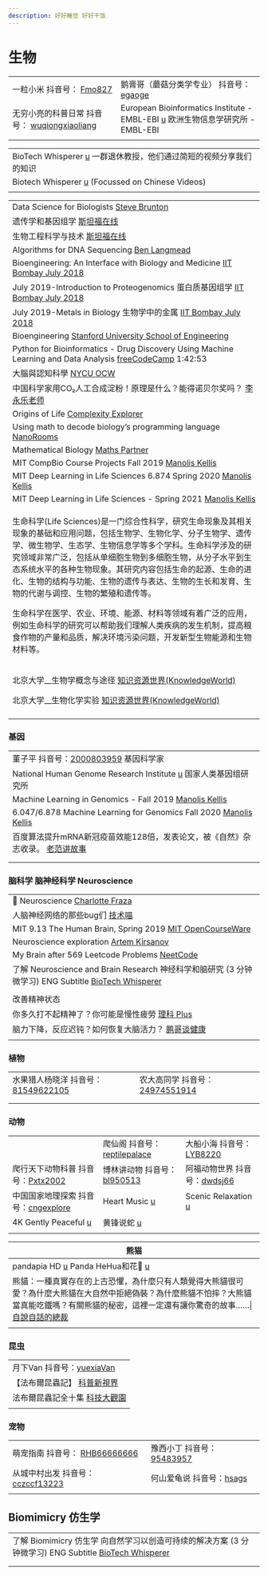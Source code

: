 ```yaml
---
description: 好好睡觉 好好干饭
---
```


# 生物

|                                                                                                                                               |                                                                                                                  |
| --------------------------------------------------------------------------------------------------------------------------------------------- | ---------------------------------------------------------------------------------------------------------------- |
| 一粒小米 抖音号： [Fmo827](https://www.douyin.com/user/MS4wLjABAAAAZhohR1ukACKQcgiJ7\_jAN7vktsGvOqL6hjz8dVhCWw8)                                      | 鹅膏哥（蘑菇分类学专业） 抖音号： [egaoge](https://www.douyin.com/user/MS4wLjABAAAAzrWWaCi4b3dBc\_vNawn-CZIHyE4RBcesCZGEz9Vx29s) |
| 无穷小亮的科普日常 抖音号： [wuqiongxiaoliang](https://www.douyin.com/user/MS4wLjABAAAAt2N8a6NX9fwUXQRUSW2\_neQsQy\_z-LRSM0S3jioc2rmS6bNhhEpq1cGSevx6Ynca) | European Bioinformatics Institute - EMBL-EBI [u](https://www.youtube.com/@EMBL-EBI) 欧洲生物信息学研究所 - EMBL-EBI        |
|                                                                                                                                               |                                                                                                                  |

|                                                                                                       |
| ----------------------------------------------------------------------------------------------------- |
| BioTech Whisperer [u](https://www.youtube.com/@biotechwhisperer) 一群退休教授，他们通过简短的视频分享我们的知识              |
| Biotech Whisperer [u](https://www.youtube.com/@lifesciencemicrolearning) (Focussed on Chinese Videos) |
|                                                                                                       |

|                                                                                                                                                                                                                                                                                                                            |
| -------------------------------------------------------------------------------------------------------------------------------------------------------------------------------------------------------------------------------------------------------------------------------------------------------------------------- |
| Data Science for Biologists [Steve Brunton](https://www.youtube.com/playlist?list=PLMrJAkhIeNNQz4BMoGSsN8cbt8pHlokhV)                                                                                                                                                                                                      |
| 遗传学和基因组学 [斯坦福在线](https://www.youtube.com/playlist?list=PLoROMvodv4rN0tcMQxyR0iaxerZ6Y6cy9)                                                                                                                                                                                                                                 |
| 生物工程科学与技术 [斯坦福在线](https://www.youtube.com/playlist?list=PLoROMvodv4rPUhRLbOce-gTTvo09jvtRy)                                                                                                                                                                                                                                |
| Algorithms for DNA Sequencing [Ben Langmead](https://www.youtube.com/playlist?list=PL2mpR0RYFQsBiCWVJSvVAO3OJ2t7DzoHA)                                                                                                                                                                                                     |
| Bioengineering: An Interface with Biology and Medicine [IIT Bombay July 2018](https://www.youtube.com/playlist?list=PLOzRYVm0a65eyK0Cozdx7wNnCeRiB5RRp)                                                                                                                                                                    |
| July 2019-Introduction to Proteogenomics 蛋白质基因组学 [IIT Bombay July 2018](https://www.youtube.com/playlist?list=PLOzRYVm0a65ejXQYPTNNRNbLmeqzCzsc-)                                                                                                                                                                          |
| July 2019-Metals in Biology 生物学中的金属 [IIT Bombay July 2018](https://www.youtube.com/playlist?list=PLOzRYVm0a65fp1pwefsnmYjWYvtzZ9xy7)                                                                                                                                                                                       |
| Bioengineering [Stanford University School of Engineering](https://www.youtube.com/playlist?list=PLDB35E6C6CA589269)                                                                                                                                                                                                       |
| Python for Bioinformatics - Drug Discovery Using Machine Learning and Data Analysis [freeCodeCamp](https://www.youtube.com/watch?v=jBlTQjcKuaY) 1:42:53                                                                                                                                                                    |
| 大腦與認知科學 [NYCU OCW](https://www.youtube.com/playlist?list=PLj6E8qlqmkFvVm2ygVpkUJRYA4b1zNFq7)                                                                                                                                                                                                                               |
| 中国科学家用CO₂人工合成淀粉！原理是什么？能得诺贝尔奖吗？ [李永乐老师](https://www.youtube.com/watch?v=0i8tqtudhZQ)                                                                                                                                                                                                                                        |
| Origins of Life [Complexity Explorer](https://www.youtube.com/playlist?list=PLF0b3ThojznS5m3hcoV\_JIcsYJiQ7L2\_R)                                                                                                                                                                                                          |
| Using math to decode biology’s programming language [NanoRooms](https://www.youtube.com/watch?v=kbJxl7HU480)                                                                                                                                                                                                               |
| Mathematical Biology [Maths Partner](https://www.youtube.com/playlist?list=PLg5nrpKdkk2ARveVNd\_vhcErk2mRdz6lD)                                                                                                                                                                                                            |
| MIT CompBio Course Projects Fall 2019 [Manolis Kellis](https://www.youtube.com/playlist?list=PLypiXJdtIca7t8r8eBFQ0cde9fnX8abgN)                                                                                                                                                                                           |
| MIT Deep Learning in Life Sciences 6.874 Spring 2020 [Manolis Kellis](https://www.youtube.com/playlist?list=PLypiXJdtIca5ElZMWHl4HMeyle2AzUgVB)                                                                                                                                                                            |
| MIT Deep Learning in Life Sciences - Spring 2021 [Manolis Kellis](https://www.youtube.com/playlist?list=PLypiXJdtIca5sxV7aE3-PS9fYX3vUdIOX)                                                                                                                                                                                |
| <p>生命科学(Life Sciences)是一门综合性科学，研究生命现象及其相关现象的基础和应用问题，包括生物学、生物化学、分子生物学、遗传学、微生物学、生态学、生物信息学等多个学科。生命科学涉及的研究领域非常广泛，包括从单细胞生物到多细胞生物，从分子水平到生态系统水平的各种生物现象。其研究内容包括生命的起源、生命的进化、生物的结构与功能、生物的遗传与表达、生物的生长和发育、生物的代谢与调控、生物的繁殖和遗传等。</p><p>生命科学在医学、农业、环境、能源、材料等领域有着广泛的应用，例如生命科学的研究可以帮助我们理解人类疾病的发生机制，提高粮食作物的产量和品质，解决环境污染问题，开发新型生物能源和生物材料等。</p> |
| <p>北京大学__生物学概念与途径 <a href="https://www.youtube.com/playlist?list=PLoEWjLHPG6Z6rDx4nWwvsuu3iO08d4GvU">知识资源世界(KnowledgeWorld)</a></p><p>北京大学__生物化学实验 <a href="https://www.youtube.com/playlist?list=PLoEWjLHPG6Z7HWfAv3Ug67F2IktHghMeP">知识资源世界(KnowledgeWorld)</a></p>                                                       |
|                                                                                                                                                                                                                                                                                                                            |

### 基因

|                                                                                                                                                  |
| ------------------------------------------------------------------------------------------------------------------------------------------------ |
| 董子平 抖音号：[2000803959](https://www.douyin.com/user/MS4wLjABAAAAE\_NBAlbv4sgLGCKeKINDnrOwcNRxreIgJ1wQXpd355I)   基因科学家                               |
| National Human Genome Research Institute [u](https://www.youtube.com/@genometv) 国家人类基因组研究所                                                       |
| Machine Learning in Genomics - Fall 2019 [Manolis Kellis](https://www.youtube.com/playlist?list=PLypiXJdtIca6U5uQOCHjP9Op3gpa177fK)              |
| 6.047/6.878 Machine Learning for Genomics Fall 2020 [Manolis Kellis](https://www.youtube.com/playlist?list=PLypiXJdtIca6dEYlNoZJwBaz\_\_CdsaoKJ) |
| 百度算法提升mRNA新冠疫苗效能128倍，发表论文，被《自然》杂志收录。 [老范讲故事](https://www.youtube.com/watch?v=fbqw0UA-aPM)                                                        |
|                                                                                                                                                  |
|                                                                                                                                                  |

### 脑科学 脑神经科学 Neuroscience

|                                                                                                                                       |
| ------------------------------------------------------------------------------------------------------------------------------------- |
| 🧠 Neuroscience [Charlotte Fraza](https://www.youtube.com/playlist?list=PLrkJbc1rz5fZOE87k17hgfp3ZEBATBdDi)                           |
| 人脑神经网络的那些bug们 [技术喵](https://www.youtube.com/watch?v=trpBt6Kj8Z4)                                                                      |
| MIT 9.13 The Human Brain, Spring 2019 [MIT OpenCourseWare](https://www.youtube.com/playlist?list=PLUl4u3cNGP60IKRN\_pFptIBxeiMc0MCJP) |
| Neuroscience exploration [Artem Kirsanov](https://www.youtube.com/playlist?list=PLgtmMKe4spCMzkiVa4-eSHVk-N4SC8r9K)                   |
| My Brain after 569 Leetcode Problems [NeetCode](https://www.youtube.com/watch?v=8wysIxzqgPI)                                          |
| 了解 Neuroscience and Brain Research 神经科学和脑研究 (3 分钟微学习) ENG Subtitle [BioTech Whisperer](https://www.youtube.com/watch?v=W2N7\_mfZbIo)  |
|                                                                                                                                       |
| 改善精神状态                                                                                                                                |
| 你多久打不起精神了？你可能是慢性疲勞 [理科 Plus](https://www.youtube.com/watch?v=4PFr7e0GCVU)                                                             |
| 脑力下降，反应迟钝？如何恢复大脑活力？ [鹏哥谈健康](https://www.youtube.com/watch?v=ThBuvQwO6mU)                                                              |
|                                                                                                                                       |

### 植物

|                                                                                                                                     |                                                                                                                                    |   |
| ----------------------------------------------------------------------------------------------------------------------------------- | ---------------------------------------------------------------------------------------------------------------------------------- | - |
| 水果猎人杨晓洋 抖音号：[81549622105](https://www.douyin.com/user/MS4wLjABAAAAvVwfkKT3Fn8soFrqSffBPTcJK83m0nfmxbmgCF8kOPhWsPPoX2OQziJh23lMQ1pf) | 农大高同学 抖音号：[24974551914](https://www.douyin.com/user/MS4wLjABAAAAQ\_VPSLfnLkyeWXxrlf7tIg1BlsLGnNHq8NhehTfT2jMJxspMKJ3Y6md39GNsfV6D) |   |
|                                                                                                                                     |                                                                                                                                    |   |
|                                                                                                                                     |                                                                                                                                    |   |

### 动物

|                                                                                                                                      |                                                                                                               |                                                                                                                                |
| ------------------------------------------------------------------------------------------------------------------------------------ | ------------------------------------------------------------------------------------------------------------- | ------------------------------------------------------------------------------------------------------------------------------ |
|                                                                                                                                      | 爬仙阁 抖音号：[reptilepalace](https://www.douyin.com/user/MS4wLjABAAAABQAZ3gMctHb1CX\_-K1qvW3ns0067SbtKolB7HhyOQZk) | 大船小海 抖音号：[LYB8220](https://www.douyin.com/user/MS4wLjABAAAAwZDwM-0h\_mR6mqXo\_TkySLPvMeHYGopSA819JlKActg)                      |
| 爬行天下动物科普 抖音号：[Pxtx2002](https://www.douyin.com/user/MS4wLjABAAAAgoVN2ITUT\_PtLnpKocS4Mz0mqDopKvKsppTraF50khs)                        | 博林讲动物 抖音号：[bl950513](https://www.douyin.com/user/MS4wLjABAAAAfFogTENxTLF0v0jds52CimFs2NYwvpwa9D-6AcSJ\_nQ)    | 阿福动物世界 抖音号：[dwdsj66](https://www.douyin.com/user/MS4wLjABAAAA2cL6Hi3Em4HUQ-gtgjFBHAYW2Zfdim7BF5Fvp5EN5KMoKn2c-LgTORfPhdAlurZQ) |
| 中国国家地理探索 抖音号：[cngexplore](https://www.douyin.com/user/MS4wLjABAAAAzk9SI\_JMpz5wBSnhXObAODxMmosqfdsOF1XzdwlXXjmoyAHKlT0QAhz6ZAIiIK6K) | Heart Music [u](https://www.youtube.com/channel/UCxKltFsfYsyq6BWQ9evYhTw)                                     | Scenic Relaxation [u](https://www.youtube.com/c/ScenicRelaxationFilms)                                                         |
| 4K Gently Peaceful [u](https://www.youtube.com/@4KGentlyPeaceful)                                                                    | 黄锋说蛇 [u](https://www.youtube.com/@user-huangfeng666)                                                          |                                                                                                                                |
|                                                                                                                                      |                                                                                                               |                                                                                                                                |

| 熊猫                                                                                                                                                |
| ------------------------------------------------------------------------------------------------------------------------------------------------- |
| pandapia HD [u](https://www.youtube.com/@pandapiaHD)   Panda HeHua和花🌸 [u](https://www.youtube.com/@PandaHeHua)                                   |
| 熊貓：一種真實存在的上古恐懼，為什麼只有人類覺得大熊貓很可愛？為什麼大熊貓在大自然中拒絕偽裝？為什麼熊貓不怕摔？大熊貓當真能吃鐵嗎？有關熊貓的秘密，這裡一定還有讓你驚奇的故事……\|[自說自話的總裁](https://www.youtube.com/watch?v=Q2IWe4zjURQ) |
|                                                                                                                                                   |

### 昆虫

|                                                                                                                                   |
| --------------------------------------------------------------------------------------------------------------------------------- |
| 月下Van 抖音号：[yuexiaVan](https://www.douyin.com/user/MS4wLjABAAAA-07iEIcWJ5uHYpFoPFLd1i605ZfrHYUUcSXc8dek9PYfJgnr\_SKjCSKpmb\_QbvDx) |
| 【法布爾昆蟲記】 [科普新視界](https://www.youtube.com/playlist?list=PLusCirAamNzG1V5YeAQfsKqCfdqBi0UrB)                                        |
| 法布爾昆蟲記全十集 [科技大觀園](https://www.youtube.com/playlist?list=PLBuQVUs7G\_zhpwuwVuZXbKTdWMtnmuhCS)                                      |
|                                                                                                                                   |

### 宠物

|                                                                                                                                    |                                                                                                          |
| ---------------------------------------------------------------------------------------------------------------------------------- | -------------------------------------------------------------------------------------------------------- |
| 萌宠指南  抖音号： [RHB66666666](https://www.douyin.com/user/MS4wLjABAAAAXuuG4sLLmJAu6uUBAApRtLLHgakH2e813Hkqs1QXlSg)                      | 豫西小丁 抖音号：[95483957](https://www.douyin.com/user/MS4wLjABAAAApXxfOBJPo-iatSMng6rRvdXXD03rAZjJhWasdNvUfOA) |
| 从城中村出发 抖音号：[cczccf13223](https://www.douyin.com/user/MS4wLjABAAAAdWQlUU6bYLzU2IWq7zWh2QHQNd1CvRVAGGq8EmKj4lFyIbKHlCW9UiPMk5iXjuiT) | 何山爱龟说 抖音号：[hsags](https://www.douyin.com/user/MS4wLjABAAAATpZGUrvlHNwNO2tTjoU9UYdOO2LaxV6r5kZsuXEOvl8)   |
|                                                                                                                                    |                                                                                                          |

## Biomimicry 仿生学

|                                                                                                                            |
| -------------------------------------------------------------------------------------------------------------------------- |
| 了解 Biomimicry 仿生学 向自然学习以创造可持续的解决方案 (3 分钟微学习) ENG Subtitle [BioTech Whisperer](https://www.youtube.com/watch?v=r8wtRyEoniI) |
|                                                                                                                            |
|                                                                                                                            |







